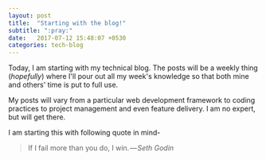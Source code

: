 ```yaml
---
layout: post
title:  "Starting with the blog!"
subtitle: ":pray:"
date:   2017-07-12 15:48:07 +0530
categories: tech-blog
---
```

Today, I am starting with my technical blog. The posts will be a weekly thing (*hopefully*) where I'll pour out all my week's knowledge so that both mine and others' time is put to full use.

My posts will vary from a particular web development framework to coding practices to project management and even feature delivery. I am no expert, but will get there.

I am starting this with following quote in mind-
>If I fail more than you do, I win. — <cite>Seth Godin<cite>